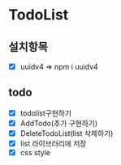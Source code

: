 # TodoList

## 설치항목

- [x] uuidv4 => npm i uuidv4

## todo

- [x] todolist구현하기
- [x] AddTodo(추가 구현하기)
- [x] DeleteTodoList(list 삭제하기)
- [x] list 라이브러리에 저장
- [x] css style
